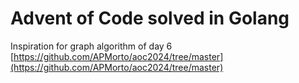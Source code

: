 # Advent of Code solved in Golang

Inspiration for graph algorithm of day 6 [https://github.com/APMorto/aoc2024/tree/master](https://github.com/APMorto/aoc2024/tree/master)
